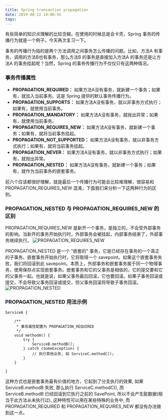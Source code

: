 ```yaml
---
title: Spring transaction propagation
date: 2019-08-22 14:06:55
tags:
---
```


有些简单的知识点理解的比较含糊，在使用的时候总是会卡壳，Spring 事务的传播行为就是一个例子。今天再次复习一下。

事务的传播行为指的是两个方法调用之间事务怎么传播的问题。比如，方法A 有事务，调用的方法B也有事务，那么方法B 的事务是直接加入方法A 的事务还是让方法A 的事务挂起呢？当然，Spring 的事务传播行为不仅仅只有这两种情况。

### 事务传播属性

- **PROPAGATION_REQUIRED：** 如果方法A没有事务，就新建一个事务；如果有，就加入当前事务。这是 Spring 提供的默认事务传播行为。
- **PROPAGATION_SUPPORTS：** 如果方法A没有事务，就以非事务方式执行；如果有，就使用当前事务。
- **PROPAGATION_MANDATORY：** 如果方法A没有事务，就抛出异常；如果有，就使用当前事务。
- **PROPAGATION_REQUIRES_NEW：** 如果方法A没有事务，就新建一个事务；如果有，就将当前事务挂起。
- **PROPAGATION_NOT_SUPPORTED：** 如果方法A没有事务，就以非事务方式执行；如果有，就将当前事务挂起。
- **PROPAGATION_NEVER：** 如果方法A没有事务，就以非事务方式执行；如果有，就抛出异常。
- **PROPAGATION_NESTED：** 如果方法A没有事务，就新建一个事务；如果有，就作为当前事务的嵌套事务。

前六个应该都很好理解，就是最后一个传播行为可能会比较难理解，很容易和 PROPAGATION_REQUIRES_NEW 混淆，下面我们来分析一下这两种行为的区别。

### PROPAGATION_NESTED 与 PROPAGATION_REQUIRES_NEW 的区别

PROPAGATION_REQUIRES_NEW 是新开一个事务，是独立的，不会受外部事务的影响。当新开的事务开始执行时，外部事务会被挂起，内部事务结束了，外部事务继续执行。
![PROPAGATION_REQUIRES_NEW](https://raw.githubusercontent.com/rason/rason.github.io/master/image/transaction-propagation-1.png)

PROPAGATION_NESTED 是一个 "嵌套的" 事务，它是已经存在事务的一个真正的子事务。嵌套事务开始执行时，它将取得一个 savepoint。如果这个嵌套事务失败，我们将回滚到此 savepoint。本质上，外部事务和嵌套事务属于同一个物理事务，使用保存点实现嵌套事务。嵌套事务和它的父事务是相依的，它的提交要和它的父事务一起。也就是说，如果父事务最后回滚，它也要回滚。如果子事务回滚或提交，不会导致父事务回滚或提交，但父事务回滚将导致子事务回滚。
![PROPAGATION_NESTED](https://raw.githubusercontent.com/rason/rason.github.io/master/image/transaction-propagation-2.png)

### PROPAGATION_NESTED 用法示例

```
ServiceA {  
      
    /** 
     * 事务属性配置为 PROPAGATION_REQUIRED 
     */  
    void methodA() {  
        try {  
            ServiceB.methodB();  
        } catch (SomeException) {  
            // 执行其他业务, 如 ServiceC.methodC();  
        }  
    }  
  
}  
```

这种方式也是嵌套事务最有价值的地方，它起到了分支执行的效果, 如果 ServiceB.methodB 失败, 那么执行 ServiceC.methodC(), 而 ServiceB.methodB 已经回滚到它执行之前的 SavePoint, 所以不会产生脏数据(相当于此方法从未执行过), 这种特性可以用在某些特殊的业务中, 而 PROPAGATION_REQUIRED 和 PROPAGATION_REQUIRES_NEW 都没有办法做到这一点。

